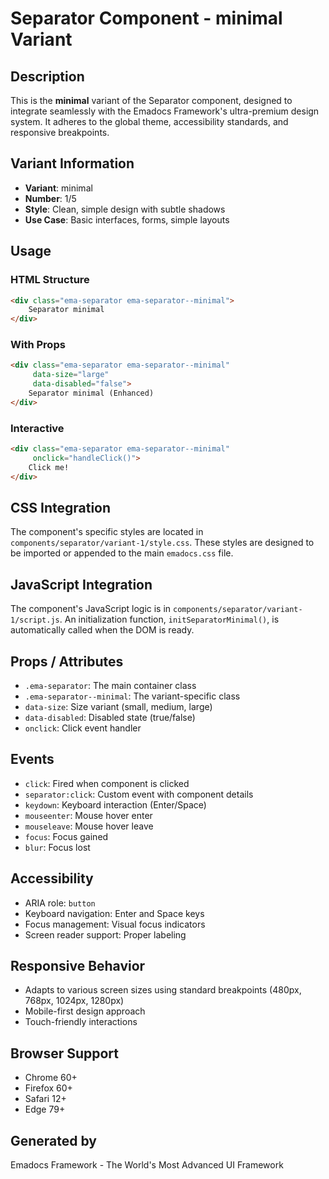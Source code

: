# Separator Component - minimal Variant

## Description
This is the **minimal** variant of the Separator component, designed to integrate seamlessly with the Emadocs Framework's ultra-premium design system. It adheres to the global theme, accessibility standards, and responsive breakpoints.

## Variant Information
- **Variant**: minimal
- **Number**: 1/5
- **Style**: Clean, simple design with subtle shadows
- **Use Case**: Basic interfaces, forms, simple layouts

## Usage

### HTML Structure
```html
<div class="ema-separator ema-separator--minimal">
    Separator minimal
</div>
```

### With Props
```html
<div class="ema-separator ema-separator--minimal" 
     data-size="large" 
     data-disabled="false">
    Separator minimal (Enhanced)
</div>
```

### Interactive
```html
<div class="ema-separator ema-separator--minimal" 
     onclick="handleClick()">
    Click me!
</div>
```

## CSS Integration
The component's specific styles are located in `components/separator/variant-1/style.css`. These styles are designed to be imported or appended to the main `emadocs.css` file.

## JavaScript Integration
The component's JavaScript logic is in `components/separator/variant-1/script.js`. An initialization function, `initSeparatorMinimal()`, is automatically called when the DOM is ready.

## Props / Attributes
- `.ema-separator`: The main container class
- `.ema-separator--minimal`: The variant-specific class
- `data-size`: Size variant (small, medium, large)
- `data-disabled`: Disabled state (true/false)
- `onclick`: Click event handler

## Events
- `click`: Fired when component is clicked
- `separator:click`: Custom event with component details
- `keydown`: Keyboard interaction (Enter/Space)
- `mouseenter`: Mouse hover enter
- `mouseleave`: Mouse hover leave
- `focus`: Focus gained
- `blur`: Focus lost

## Accessibility
- ARIA role: `button`
- Keyboard navigation: Enter and Space keys
- Focus management: Visual focus indicators
- Screen reader support: Proper labeling

## Responsive Behavior
- Adapts to various screen sizes using standard breakpoints (480px, 768px, 1024px, 1280px)
- Mobile-first design approach
- Touch-friendly interactions

## Browser Support
- Chrome 60+
- Firefox 60+
- Safari 12+
- Edge 79+

## Generated by
Emadocs Framework - The World's Most Advanced UI Framework
